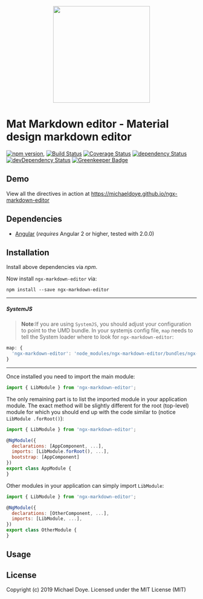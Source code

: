 <p align="center">
  <img height="256px" width="256px" style="text-align: center;" src="https://cdn.rawgit.com/michaeldoye/ngx-markdown-editor/master/demo/src/assets/forms.svg">
</p>

# Mat Markdown editor - Material design markdown editor

[![npm version](https://badge.fury.io/js/ngx-markdown-editor.svg)](https://badge.fury.io/js/ngx-markdown-editor),
[![Build Status](https://travis-ci.org/michaeldoye/ngx-markdown-editor.svg?branch=master)](https://travis-ci.org/michaeldoye/ngx-markdown-editor)
[![Coverage Status](https://coveralls.io/repos/github/michaeldoye/ngx-markdown-editor/badge.svg?branch=master)](https://coveralls.io/github/michaeldoye/ngx-markdown-editor?branch=master)
[![dependency Status](https://david-dm.org/michaeldoye/ngx-markdown-editor/status.svg)](https://david-dm.org/michaeldoye/ngx-markdown-editor)
[![devDependency Status](https://david-dm.org/michaeldoye/ngx-markdown-editor/dev-status.svg?branch=master)](https://david-dm.org/michaeldoye/ngx-markdown-editor#info=devDependencies)
[![Greenkeeper Badge](https://badges.greenkeeper.io/michaeldoye/ngx-markdown-editor.svg)](https://greenkeeper.io/)

## Demo

View all the directives in action at https://michaeldoye.github.io/ngx-markdown-editor

## Dependencies
* [Angular](https://angular.io) (*requires* Angular 2 or higher, tested with 2.0.0)

## Installation
Install above dependencies via *npm*. 

Now install `ngx-markdown-editor` via:
```shell
npm install --save ngx-markdown-editor
```

---
##### SystemJS
>**Note**:If you are using `SystemJS`, you should adjust your configuration to point to the UMD bundle.
In your systemjs config file, `map` needs to tell the System loader where to look for `ngx-markdown-editor`:
```js
map: {
  'ngx-markdown-editor': 'node_modules/ngx-markdown-editor/bundles/ngx-markdown-editor.umd.js',
}
```
---

Once installed you need to import the main module:
```js
import { LibModule } from 'ngx-markdown-editor';
```
The only remaining part is to list the imported module in your application module. The exact method will be slightly
different for the root (top-level) module for which you should end up with the code similar to (notice ` LibModule .forRoot()`):
```js
import { LibModule } from 'ngx-markdown-editor';

@NgModule({
  declarations: [AppComponent, ...],
  imports: [LibModule.forRoot(), ...],  
  bootstrap: [AppComponent]
})
export class AppModule {
}
```

Other modules in your application can simply import ` LibModule `:

```js
import { LibModule } from 'ngx-markdown-editor';

@NgModule({
  declarations: [OtherComponent, ...],
  imports: [LibModule, ...], 
})
export class OtherModule {
}
```

## Usage



## License

Copyright (c) 2019 Michael Doye. Licensed under the MIT License (MIT)

